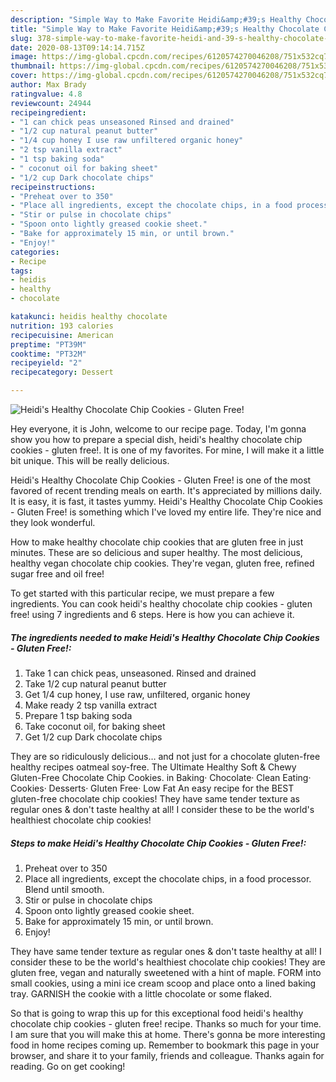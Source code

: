 ```yaml
---
description: "Simple Way to Make Favorite Heidi&amp;#39;s Healthy Chocolate Chip Cookies - Gluten Free!"
title: "Simple Way to Make Favorite Heidi&amp;#39;s Healthy Chocolate Chip Cookies - Gluten Free!"
slug: 378-simple-way-to-make-favorite-heidi-and-39-s-healthy-chocolate-chip-cookies-gluten-free
date: 2020-08-13T09:14:14.715Z
image: https://img-global.cpcdn.com/recipes/6120574270046208/751x532cq70/heidis-healthy-chocolate-chip-cookies-gluten-free-recipe-main-photo.jpg
thumbnail: https://img-global.cpcdn.com/recipes/6120574270046208/751x532cq70/heidis-healthy-chocolate-chip-cookies-gluten-free-recipe-main-photo.jpg
cover: https://img-global.cpcdn.com/recipes/6120574270046208/751x532cq70/heidis-healthy-chocolate-chip-cookies-gluten-free-recipe-main-photo.jpg
author: Max Brady
ratingvalue: 4.8
reviewcount: 24944
recipeingredient:
- "1 can chick peas unseasoned Rinsed and drained"
- "1/2 cup natural peanut butter"
- "1/4 cup honey I use raw unfiltered organic honey"
- "2 tsp vanilla extract"
- "1 tsp baking soda"
- " coconut oil for baking sheet"
- "1/2 cup Dark chocolate chips"
recipeinstructions:
- "Preheat over to 350"
- "Place all ingredients, except the chocolate chips, in a food processor. Blend until smooth."
- "Stir or pulse in chocolate chips"
- "Spoon onto lightly greased cookie sheet."
- "Bake for approximately 15 min, or until brown."
- "Enjoy!"
categories:
- Recipe
tags:
- heidis
- healthy
- chocolate

katakunci: heidis healthy chocolate 
nutrition: 193 calories
recipecuisine: American
preptime: "PT39M"
cooktime: "PT32M"
recipeyield: "2"
recipecategory: Dessert

---
```



![Heidi&#39;s Healthy Chocolate Chip Cookies - Gluten Free!](https://img-global.cpcdn.com/recipes/6120574270046208/751x532cq70/heidis-healthy-chocolate-chip-cookies-gluten-free-recipe-main-photo.jpg)

Hey everyone, it is John, welcome to our recipe page. Today, I'm gonna show you how to prepare a special dish, heidi&#39;s healthy chocolate chip cookies - gluten free!. It is one of my favorites. For mine, I will make it a little bit unique. This will be really delicious.

Heidi&#39;s Healthy Chocolate Chip Cookies - Gluten Free! is one of the most favored of recent trending meals on earth. It's appreciated by millions daily. It is easy, it is fast, it tastes yummy. Heidi&#39;s Healthy Chocolate Chip Cookies - Gluten Free! is something which I've loved my entire life. They're nice and they look wonderful.

How to make healthy chocolate chip cookies that are gluten free in just minutes. These are so delicious and super healthy. The most delicious, healthy vegan chocolate chip cookies. They&#39;re vegan, gluten free, refined sugar free and oil free!


To get started with this particular recipe, we must prepare a few ingredients. You can cook heidi&#39;s healthy chocolate chip cookies - gluten free! using 7 ingredients and 6 steps. Here is how you can achieve it.

<!--inarticleads1-->

##### The ingredients needed to make Heidi&#39;s Healthy Chocolate Chip Cookies - Gluten Free!:

1. Take 1 can chick peas, unseasoned. Rinsed and drained
1. Take 1/2 cup natural peanut butter
1. Get 1/4 cup honey, I use raw, unfiltered, organic honey
1. Make ready 2 tsp vanilla extract
1. Prepare 1 tsp baking soda
1. Take  coconut oil, for baking sheet
1. Get 1/2 cup Dark chocolate chips


They are so ridiculously delicious… and not just for a chocolate gluten-free healthy recipes oatmeal soy-free. The Ultimate Healthy Soft &amp; Chewy Gluten-Free Chocolate Chip Cookies. in Baking· Chocolate· Clean Eating· Cookies· Desserts· Gluten Free· Low Fat An easy recipe for the BEST gluten-free chocolate chip cookies! They have same tender texture as regular ones &amp; don&#39;t taste healthy at all! I consider these to be the world&#39;s healthiest chocolate chip cookies! 

<!--inarticleads2-->

##### Steps to make Heidi&#39;s Healthy Chocolate Chip Cookies - Gluten Free!:

1. Preheat over to 350
1. Place all ingredients, except the chocolate chips, in a food processor. Blend until smooth.
1. Stir or pulse in chocolate chips
1. Spoon onto lightly greased cookie sheet.
1. Bake for approximately 15 min, or until brown.
1. Enjoy!


They have same tender texture as regular ones &amp; don&#39;t taste healthy at all! I consider these to be the world&#39;s healthiest chocolate chip cookies! They are gluten free, vegan and naturally sweetened with a hint of maple. FORM into small cookies, using a mini ice cream scoop and place onto a lined baking tray. GARNISH the cookie with a little chocolate or some flaked. 

So that is going to wrap this up for this exceptional food heidi&#39;s healthy chocolate chip cookies - gluten free! recipe. Thanks so much for your time. I am sure that you will make this at home. There's gonna be more interesting food in home recipes coming up. Remember to bookmark this page in your browser, and share it to your family, friends and colleague. Thanks again for reading. Go on get cooking!

